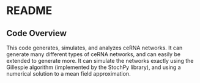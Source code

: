 # README

## Code Overview

This code generates, simulates, and analyzes ceRNA networks. It can generate many different types of ceRNA networks, and
can easily be extended to generate more. It can simulate the networks exactly using the Gillespie algorithm (implemented
by the StochPy library), and using a numerical solution to a mean field approximation.
